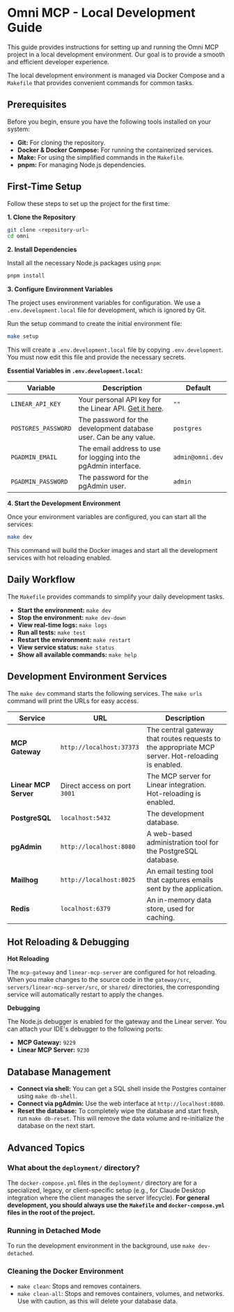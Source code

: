 # Omni MCP - Local Development Guide

This guide provides instructions for setting up and running the Omni MCP project in a local development environment. Our goal is to provide a smooth and efficient developer experience.

The local development environment is managed via Docker Compose and a `Makefile` that provides convenient commands for common tasks.

## Prerequisites

Before you begin, ensure you have the following tools installed on your system:

- **Git:** For cloning the repository.
- **Docker & Docker Compose:** For running the containerized services.
- **Make:** For using the simplified commands in the `Makefile`.
- **pnpm:** For managing Node.js dependencies.

## First-Time Setup

Follow these steps to set up the project for the first time:

**1. Clone the Repository**

```bash
git clone <repository-url>
cd omni
```

**2. Install Dependencies**

Install all the necessary Node.js packages using `pnpm`:

```bash
pnpm install
```

**3. Configure Environment Variables**

The project uses environment variables for configuration. We use a `.env.development.local` file for development, which is ignored by Git.

Run the setup command to create the initial environment file:

```bash
make setup
```

This will create a `.env.development.local` file by copying `.env.development`. You must now edit this file and provide the necessary secrets.

**Essential Variables in `.env.development.local`:**

| Variable            | Description                                                                               | Default          |
| ------------------- | ----------------------------------------------------------------------------------------- | ---------------- |
| `LINEAR_API_KEY`    | Your personal API key for the Linear API. [Get it here](https://linear.app/settings/api). | `""`             |
| `POSTGRES_PASSWORD` | The password for the development database user. Can be any value.                         | `postgres`       |
| `PGADMIN_EMAIL`     | The email address to use for logging into the pgAdmin interface.                          | `admin@omni.dev` |
| `PGADMIN_PASSWORD`  | The password for the pgAdmin user.                                                        | `admin`          |

**4. Start the Development Environment**

Once your environment variables are configured, you can start all the services:

```bash
make dev
```

This command will build the Docker images and start all the development services with hot reloading enabled.

## Daily Workflow

The `Makefile` provides commands to simplify your daily development tasks.

- **Start the environment:** `make dev`
- **Stop the environment:** `make dev-down`
- **View real-time logs:** `make logs`
- **Run all tests:** `make test`
- **Restart the environment:** `make restart`
- **View service status:** `make status`
- **Show all available commands:** `make help`

## Development Environment Services

The `make dev` command starts the following services. The `make urls` command will print the URLs for easy access.

| Service               | URL                          | Description                                                                                       |
| --------------------- | ---------------------------- | ------------------------------------------------------------------------------------------------- |
| **MCP Gateway**       | `http://localhost:37373`     | The central gateway that routes requests to the appropriate MCP server. Hot-reloading is enabled. |
| **Linear MCP Server** | Direct access on port `3001` | The MCP server for Linear integration. Hot-reloading is enabled.                                  |
| **PostgreSQL**        | `localhost:5432`             | The development database.                                                                         |
| **pgAdmin**           | `http://localhost:8080`      | A web-based administration tool for the PostgreSQL database.                                      |
| **Mailhog**           | `http://localhost:8025`      | An email testing tool that captures emails sent by the application.                               |
| **Redis**             | `localhost:6379`             | An in-memory data store, used for caching.                                                        |

## Hot Reloading & Debugging

**Hot Reloading**

The `mcp-gateway` and `linear-mcp-server` are configured for hot reloading. When you make changes to the source code in the `gateway/src`, `servers/linear-mcp-server/src`, or `shared/` directories, the corresponding service will automatically restart to apply the changes.

**Debugging**

The Node.js debugger is enabled for the gateway and the Linear server. You can attach your IDE's debugger to the following ports:

- **MCP Gateway:** `9229`
- **Linear MCP Server:** `9230`

## Database Management

- **Connect via shell:** You can get a SQL shell inside the Postgres container using `make db-shell`.
- **Connect via pgAdmin:** Use the web interface at `http://localhost:8080`.
- **Reset the database:** To completely wipe the database and start fresh, run `make db-reset`. This will remove the data volume and re-initialize the database on the next start.

## Advanced Topics

### What about the `deployment/` directory?

The `docker-compose.yml` files in the `deployment/` directory are for a specialized, legacy, or client-specific setup (e.g., for Claude Desktop integration where the client manages the server lifecycle). **For general development, you should always use the `Makefile` and `docker-compose.yml` files in the root of the project.**

### Running in Detached Mode

To run the development environment in the background, use `make dev-detached`.

### Cleaning the Docker Environment

- `make clean`: Stops and removes containers.
- `make clean-all`: Stops and removes containers, volumes, and networks. Use with caution, as this will delete your database data.
